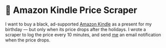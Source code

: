 # 📖 Amazon Kindle Price Scraper

I want to buy a black, ad-supported [Amazon Kindle](https://www.amazon.com/Kindle-Now-with-Built-in-Front-Light/dp/B07978J597/) as a present for my birthday — but only when its price drops after the holidays. I wrote a scraper to log the price every 10 minutes, and send [me](https://twitter.com/aadittambe) an email notification when the price drops.
